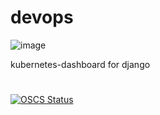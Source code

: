 # devops
![image](https://user-images.githubusercontent.com/39818267/191944101-9dd5190e-128a-4842-93af-b3d3f87e408b.png)

kubernetes-dashboard for django
#
[![OSCS Status](https://www.oscs1024.com/platform/badge/wuchenyanghaoshuai/devops.svg?size=small)](https://www.oscs1024.com/project/wuchenyanghaoshuai/devops?ref=badge_small)
